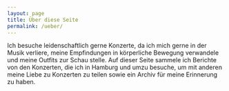 ```yaml
---
layout: page
title: Über diese Seite
permalink: /ueber/
---
```


Ich besuche leidenschaftlich gerne Konzerte, da ich mich gerne in der Musik verliere, meine Empfindungen in körperliche Bewegung verwandele und meine Outfits zur Schau stelle. Auf dieser Seite sammele ich Berichte von den Konzerten, die ich in Hamburg und umzu besuche, um mit anderen meine Liebe zu Konzerten zu teilen sowie ein Archiv für meine Erinnerung zu haben.